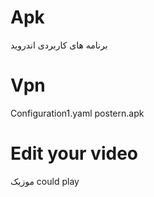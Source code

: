 # Apk
برنامه های کاربردی اندروید

# Vpn
Configuration1.yaml
postern.apk


# Edit your video
موزیک could play


